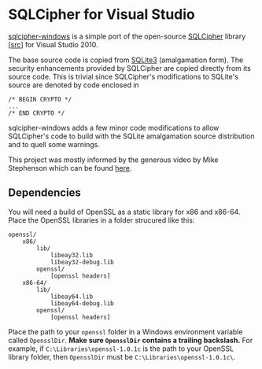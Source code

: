 SQLCipher for Visual Studio
===========================

[sqlcipher-windows][] is a simple port of the open-source [SQLCipher][]
library [[src](https://github.com/sqlcipher/sqlcipher)] for Visual Studio 2010.

The base source code is copied from [SQLite3][] (amalgamation form). The
security enhancements provided by SQLCipher are copied directly from its
source code. This is trivial since SQLCipher's modifications to SQLite's source
are denoted by code enclosed in

    /* BEGIN CRYPTO */
	...
	/* END CRYPTO */

sqlcipher-windows adds a few minor code modifications to allow SQLCipher's
code to build with the SQLite amalgamation source distribution and to quell
some warnings.

This project was mostly informed by the generous video by Mike Stephenson which
can be found 
[here](https://groups.google.com/forum/?fromgroups#!topic/sqlcipher/WJZVs7ydk2o).


  [sqlcipher-windows]: https://github.com/CovenantEyes/sqlcipher-windows
  [SQLCipher]: http://sqlcipher.net/
  [SQLite3]: http://www.sqlite.org/


Dependencies
------------

You will need a build of OpenSSL as a static library for x86 and
x86-64. Place the OpenSSL libraries in a folder strucured like this:

    openssl/
        x86/
            lib/
                libeay32.lib
				libeay32-debug.lib
		    openssl/
		        [openssl headers]
		x86-64/
			lib/
				libeay64.lib
				libeay64-debug.lib
			openssl/
				[openssl headers]

Place the path to your `openssl` folder in a Windows environment variable
called `OpensslDir`. **Make sure `OpensslDir` contains a trailing backslash.**
For example, if `C:\Libraries\openssl-1.0.1c` is the path to your OpenSSL
library folder, then `OpensslDir` must be `C:\Libraries\openssl-1.0.1c\`.
